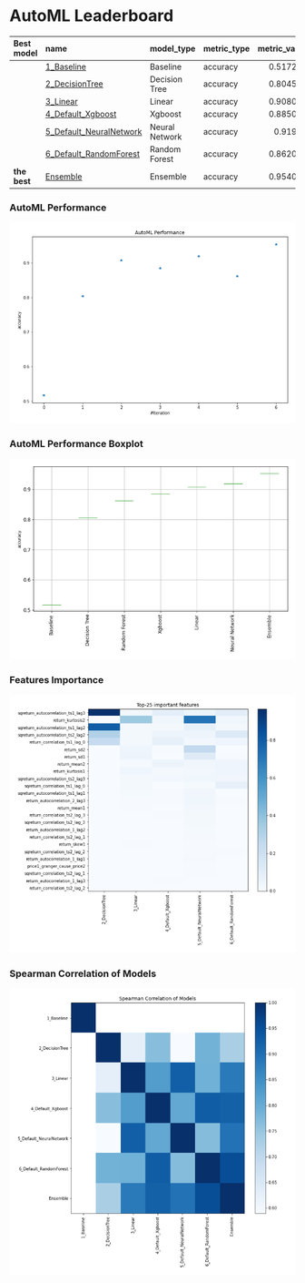 # AutoML Leaderboard

| Best model   | name                                                         | model_type     | metric_type   |   metric_value |   train_time |
|:-------------|:-------------------------------------------------------------|:---------------|:--------------|---------------:|-------------:|
|              | [1_Baseline](1_Baseline/README.md)                           | Baseline       | accuracy      |       0.517241 |         0.8  |
|              | [2_DecisionTree](2_DecisionTree/README.md)                   | Decision Tree  | accuracy      |       0.804598 |        13.84 |
|              | [3_Linear](3_Linear/README.md)                               | Linear         | accuracy      |       0.908046 |         5.49 |
|              | [4_Default_Xgboost](4_Default_Xgboost/README.md)             | Xgboost        | accuracy      |       0.885057 |         7.13 |
|              | [5_Default_NeuralNetwork](5_Default_NeuralNetwork/README.md) | Neural Network | accuracy      |       0.91954  |         3    |
|              | [6_Default_RandomForest](6_Default_RandomForest/README.md)   | Random Forest  | accuracy      |       0.862069 |         9.25 |
| **the best** | [Ensemble](Ensemble/README.md)                               | Ensemble       | accuracy      |       0.954023 |         0.44 |

### AutoML Performance
![AutoML Performance](ldb_performance.png)

### AutoML Performance Boxplot
![AutoML Performance Boxplot](ldb_performance_boxplot.png)

### Features Importance
![features importance across models](features_heatmap.png)



### Spearman Correlation of Models
![models spearman correlation](correlation_heatmap.png)

